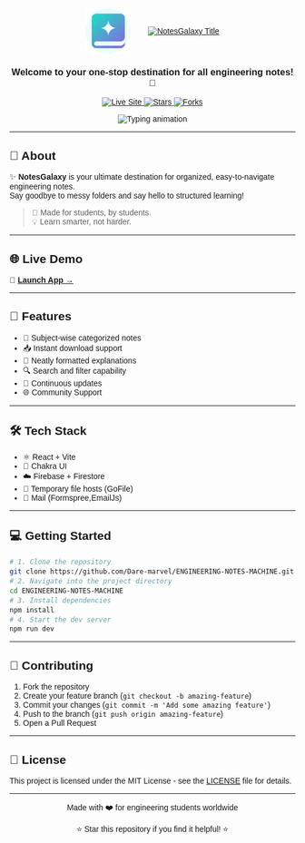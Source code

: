 <!-- Load Quantico font for renderers that support it -->
<link href="https://fonts.googleapis.com/css2?family=Quantico&display=swap" rel="stylesheet">
<div style="font-family: 'Quantico', sans-serif;">
<div align="center">
  <!-- Logo and Title Side by Side -->
  <div align="center" style="display: flex; align-items: center; justify-content: center;">
    <img src="https://raw.githubusercontent.com/Dare-marvel/ENGINEERING-NOTES-MACHINE/refs/heads/master/src/assets/favicon.png" width="80" alt="NotesGalaxy Logo" />
    <a href="https://git.io/typing-svg" style="margin-left: 30px;">
      <img src="https://readme-typing-svg.herokuapp.com?font=Quantico&size=42&duration=1&pause=1000000&width=300&height=70&lines=NotesGalaxy" alt="NotesGalaxy Title" />
    </a>
  </div>
  
  <h3>Welcome to your one-stop destination for all engineering notes! 🚀</h3>
  
  <p>
    <a href="https://notes-galaxy.vercel.app">
      <img alt="Live Site" src="https://img.shields.io/badge/Visit%20Site-NotesGalaxy-blueviolet?style=for-the-badge&logo=vercel&logoColor=white" />
    </a>
    <a href="https://github.com/Dare-marvel/ENGINEERING-NOTES-MACHINE/stargazers">
      <img alt="Stars" src="https://img.shields.io/github/stars/Dare-marvel/ENGINEERING-NOTES-MACHINE?color=white&style=for-the-badge" />
    </a>
    <a href="https://github.com/dare-marvel/ENGINEERING-NOTES-MACHINE/fork">
      <img alt="Forks" src="https://img.shields.io/github/forks/Dare-marvel/ENGINEERING-NOTES-MACHINE?color=white&style=for-the-badge" />
    </a>
  </p>
  <img src="https://readme-typing-svg.herokuapp.com?font=Quantico&size=24&duration=4000&color=FFFFFF&center=true&vCenter=true&width=500&lines=Simplify+your+engineering+journey!;All+notes+in+one+galaxy!;Organized+and+easy+to+access!;Let's+learn+together!" alt="Typing animation" />
</div>

---
## 🎯 About
✨ **NotesGalaxy** is your ultimate destination for organized, easy-to-navigate engineering notes.  
Say goodbye to messy folders and say hello to structured learning!
> 🧠 Made for students, by students.  
> 💡 Learn smarter, not harder.

---
## 🌐 Live Demo
🔗 **[Launch App →](https://notes-galaxy.vercel.app)**

---
## 🚀 Features
- 📁 Subject-wise categorized notes  
- 📥 Instant download support  
- 🧠 Neatly formatted explanations  
- 🔍 Search and filter capability  
- 🔄 Continuous updates
- 🌐 Community Support 

---
## 🛠 Tech Stack
- ⚛️ React + Vite  
- 🎨 Chakra UI  
- ☁️ Firebase + Firestore  
- 📂 Temporary file hosts (GoFile)
- 📧 Mail (Formspree,EmailJs)

---
## 💻 Getting Started
```bash
# 1. Clone the repository
git clone https://github.com/Dare-marvel/ENGINEERING-NOTES-MACHINE.git
# 2. Navigate into the project directory
cd ENGINEERING-NOTES-MACHINE
# 3. Install dependencies
npm install
# 4. Start the dev server
npm run dev
```

---
## 🤝 Contributing
1. Fork the repository
2. Create your feature branch (`git checkout -b amazing-feature`)
3. Commit your changes (`git commit -m 'Add some amazing feature'`)
4. Push to the branch (`git push origin amazing-feature`)
5. Open a Pull Request

---
## 📝 License
This project is licensed under the MIT License - see the [LICENSE](LICENSE) file for details.

---
<div align="center">
  <p>Made with ❤️ for engineering students worldwide</p>
  <p>⭐ Star this repository if you find it helpful! ⭐</p>
</div>
</div>
